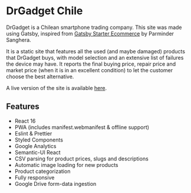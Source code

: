 # DrGadget Chile

DrGadget is a Chilean smartphone trading company. This site was made using Gatsby, inspired from [Gatsby Starter Ecommerce](https://parmsang.github.io/gatsby-starter-ecommerce/) by Parminder Sanghera.

It is a static site that features all the used (and maybe damaged) products that DrGadget buys,
with model selection and an extensive list of failures the device may have. It reports the final
buying price, repair price and market price (when it is in an excellent condition) to let the customer
choose the best alternative.

A live version of the site is available [here](https://retoma.drgadgetchile.cl/).

## Features

- React 16
- PWA (includes manifest.webmanifest & offline support)
- Eslint & Prettier
- Styled Components
- Google Analytics
- Semantic-UI React
- CSV parsing for product prices, slugs and descriptions
- Automatic image loading for new products
- Product categorization
- Fully responsive
- Google Drive form-data ingestion
